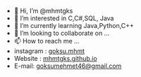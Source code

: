 - 👋 Hi, I’m @mhmtgks
- 👀 I’m interested in C,C#,SQL, Java
- 🌱 I’m currently learning Java,Python,C++
- 💞️ I’m looking to collaborate on ...
- 📫 How to reach me ...
- instagram : [goksu.mhmt](https://www.instagram.com/goksu.mhmt/)
- Website : [mhmtgks.github.io](https://mhmtgks.github.io/)
- E-mail: goksumehmet46@gmail.com

<!---
mhmtgks/mhmtgks is a ✨ special ✨ repository because its `README.md` (this file) appears on your GitHub profile.
You can click the Preview link to take a look at your changes.
--->
